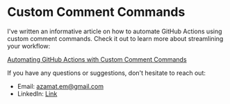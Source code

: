 # Custom Comment Commands

I've written an informative article on how to automate GitHub Actions using custom comment commands. Check it out to learn more about streamlining your workflow:

[Automating GitHub Actions with Custom Comment Commands](https://medium.com/@murzagalin/automating-github-actions-with-custom-comment-commands-a32807f354c2)

If you have any questions or suggestions, don't hesitate to reach out:

- Email: azamat.em@gmail.com
- LinkedIn: [Link](https://www.linkedin.com/in/azamat-murzagalin-813268b2/)
